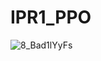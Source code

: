 # IPR1_PPO
![8_Bad1lYyFs](https://user-images.githubusercontent.com/54409358/211218940-18ae9503-8a19-47c4-bba6-a2c011aa7b34.jpg)

